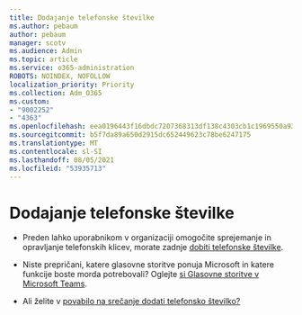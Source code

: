 ```yaml
---
title: Dodajanje telefonske številke
ms.author: pebaum
author: pebaum
manager: scotv
ms.audience: Admin
ms.topic: article
ms.service: o365-administration
ROBOTS: NOINDEX, NOFOLLOW
localization_priority: Priority
ms.collection: Adm_O365
ms.custom:
- "9002252"
- "4363"
ms.openlocfilehash: eea0196443f16dbdc7207368313df138c4303cb1c1969550a9302a35cc6ed2df
ms.sourcegitcommit: b5f7da89a650d2915dc652449623c78be6247175
ms.translationtype: MT
ms.contentlocale: sl-SI
ms.lasthandoff: 08/05/2021
ms.locfileid: "53935713"
---
```

# <a name="add-phone-number"></a>Dodajanje telefonske številke

- Preden lahko uporabnikom v organizaciji omogočite sprejemanje in opravljanje telefonskih klicev, morate zadnje [dobiti telefonske številke](https://docs.microsoft.com/MicrosoftTeams/manage-phone-numbers-for-your-organization/).

- Niste prepričani, katere glasovne storitve ponuja Microsoft in katere funkcije boste morda potrebovali? Oglejte [si Glasovne storitve v Microsoft Teams](https://docs.microsoft.com/MicrosoftTeams/cloud-voice-landing-page).

- Ali želite v [povabilo na srečanje dodati telefonsko številko?](https://docs.microsoft.com/MicrosoftTeams/set-the-phone-numbers-included-on-invites-in-teams)
